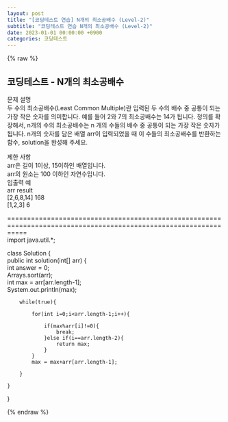 ```yaml
---
layout: post
title: "[코딩테스트 연습] N개의 최소공배수 (Level-2)"
subtitle: "코딩테스트 연습 N개의 최소공배수 (Level-2)"
date: 2023-01-01 00:00:00 +0900
categories: 코딩테스트
---
```

{% raw %}
## 코딩테스트 - N개의 최소공배수  
문제 설명  
두 수의 최소공배수(Least Common Multiple)란 입력된 두 수의 배수 중 공통이 되는 가장 작은 숫자를 의미합니다. 예를 들어 2와 7의 최소공배수는 14가 됩니다. 정의를 확장해서, n개의 수의 최소공배수는 n 개의 수들의 배수 중 공통이 되는 가장 작은 숫자가 됩니다. n개의 숫자를 담은 배열 arr이 입력되었을 때 이 수들의 최소공배수를 반환하는 함수, solution을 완성해 주세요.  
  
제한 사항  
arr은 길이 1이상, 15이하인 배열입니다.  
arr의 원소는 100 이하인 자연수입니다.  
입출력 예  
arr	result  
[2,6,8,14]	168  
[1,2,3]	6  
  
=================================================================================================================  
import java.util.*;  
  
class Solution {  
    public int solution(int[] arr) {  
        int answer = 0;  
        Arrays.sort(arr);  
        int max = arr[arr.length-1];  
        System.out.println(max);  
  
        while(true){  
  
            for(int i=0;i<arr.length-1;i++){  
  
                if(max%arr[i]!=0){  
                    break;  
                }else if(i==arr.length-2){  
                    return max;  
                }  
            }  
            max = max+arr[arr.length-1];  
  
        }  
  
    }  
}  

{% endraw %}
